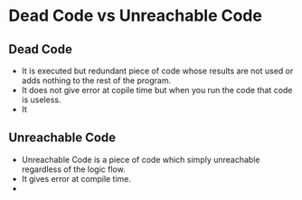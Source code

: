 # Dead Code vs Unreachable Code
## Dead Code
* It is executed but redundant piece of code whose results are not used or adds nothing to the rest of the program.
* It does not give error at copile time but when you run the code that code is useless.
* It 
## Unreachable Code
* Unreachable Code is a piece of code which simply unreachable regardless of the logic flow.
* It gives error at compile time.
* 
